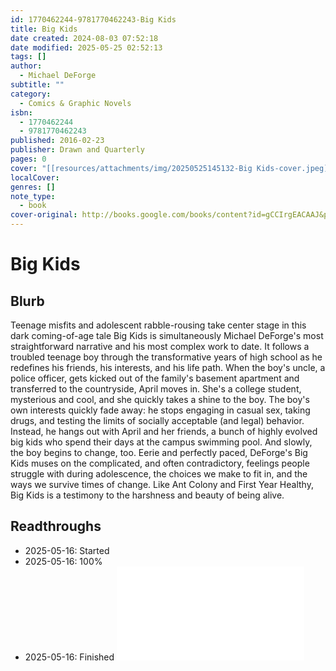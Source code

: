 ```yaml
---
id: 1770462244-9781770462243-Big Kids
title: Big Kids
date created: 2024-08-03 07:52:18
date modified: 2025-05-25 02:52:13
tags: []
author:
  - Michael DeForge
subtitle: ""
category:
  - Comics & Graphic Novels
isbn:
  - 1770462244
  - 9781770462243
published: 2016-02-23
publisher: Drawn and Quarterly
pages: 0
cover: "[[resources/attachments/img/20250525145132-Big Kids-cover.jpeg]]"
localCover: 
genres: []
note_type:
  - book
cover-original: http://books.google.com/books/content?id=gCCIrgEACAAJ&printsec=frontcover&img=1&zoom=1&source=gbs_api
---
```


# Big Kids
## Blurb
Teenage misfits and adolescent rabble-rousing take center stage in this dark coming-of-age tale Big Kids is simultaneously Michael DeForge's most straightforward narrative and his most complex work to date. It follows a troubled teenage boy through the transformative years of high school as he redefines his friends, his interests, and his life path. When the boy's uncle, a police officer, gets kicked out of the family's basement apartment and transferred to the countryside, April moves in. She's a college student, mysterious and cool, and she quickly takes a shine to the boy. The boy's own interests quickly fade away: he stops engaging in casual sex, taking drugs, and testing the limits of socially acceptable (and legal) behavior. Instead, he hangs out with April and her friends, a bunch of highly evolved big kids who spend their days at the campus swimming pool. And slowly, the boy begins to change, too. Eerie and perfectly paced, DeForge's Big Kids muses on the complicated, and often contradictory, feelings people struggle with during adolescence, the choices we make to fit in, and the ways we survive times of change. Like Ant Colony and First Year Healthy, Big Kids is a testimony to the harshness and beauty of being alive.

## Readthroughs
- 2025-05-16: Started
- 2025-05-16: 100%
- 2025-05-16: Finished
![Big Kids Readthrough from 2025-05-16 to 2025-05-16](areas/journals/readthroughs/20250516210024-big-kids-readthrough-from-2025-05-16-to-2025-05-16.md)
